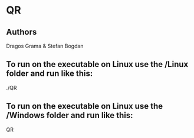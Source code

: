 # QR
## Authors
Dragos Grama & Stefan Bogdan

## To run on the executable on Linux use the /Linux folder and run like this: 
./QR
## To run on the executable on Linux use the /Windows folder and run like this: 
QR
